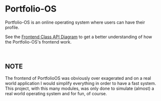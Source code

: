 ﻿# Portfolio-OS
 
Portfolio-OS is an online operating system where users can have their profile.<br/>

 See the [Frontend Class API Diagram](https://raw.githubusercontent.com/joao-neves95/portfolio-os/master/Portfolio-OS_Frontend-Class-API.png?token=AcUY27hJ_9eIZNuxUPX-wLFMUWx4TRxNks5b-xaewA%3D%3D) to get a better understanding of how the Portfolio-OS's frontend work.
 
&nbsp;

## NOTE

The frontend of PortfolioOS was obviously over exagerated and on a real world application I would simplify everything in order to have a fast system.
This project, with this many modules, was only done to simulate (almost) a real world operating system and for fun, of course.
